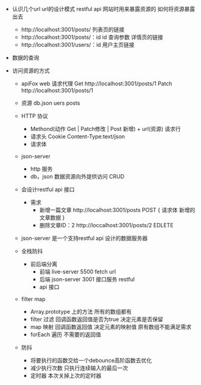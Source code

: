 - 认识几个url
    url的设计模式 restful api
    网站时用来暴露资源的 如何将资源暴露出去
  - http://localhost:3001/posts/ 列表页的链接
  - http://localhost:3001/posts/：id id 查询参数  详情页的链接
  - http://localhost:3001/users/：id  用户主页链接

- 数据的查询
- 访问资源的方式
  - apiFox web 请求代理
    Get http://localhost:3001/posts/1
    Patch http://localhost:3001/posts/1
  - 资源 db.json uers posts
  - HTTP 协议
     - Methond(动作 Get | Patch修改 | Post 新增) + url(资源) 请求行
     - 请求头 Cookie   Content-Type:text/json
     - 请求体

  - json-server
    - http 服务
    - db，json 数据资源向外提供访问 CRUD

  - 会设计restful api 接口
    - 需求
      - 新增一篇文章
        http://localhost:3001/posts POST
        {
            请求体
            新增的文章数据
        }
      - 删除文章ID：2
        http://loccalhost:3001/posts/2 EDLETE
      
  - json-server 是一个支持restful api 设计的数据服务器


  - 全栈防抖
    - 前后端分离
      - 前端 live-server 5500
        fetch url
      - 后端 json-server 3001
        接口服务 restful
      - api 接口

  - filter map
    - Array.prototype 上的方法  所有的数组都有
    - filter 过滤 回调函数返回值是否为true 决定元素是否保留
    - map 映射 回调函数返回值 决定元素的映射值 原有数组不能满足需求
    - forEach 遍历 不需要的返回值

  - 防抖
    - 将要执行的函数交给一个debounce高阶函数去优化
    - 减少执行次数 只执行连续输入的最后一次
    - 定时器 本次关掉上次的定时器